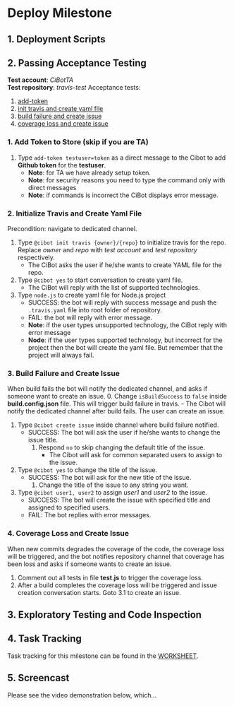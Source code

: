 # Deploy Milestone

## 1. Deployment Scripts

## 2. Passing Acceptance Testing
**Test account**: *CiBotTA*  
**Test repository**: *travis-test* 
Acceptance tests:
1. [add-token](#1-add-token-to-store-skip-if-you-are-ta)
2. [init travis and create yaml file](2-initialize-travis-and-create-yaml-file)
3. [build failure and create issue](3-build-failure-and-create-issue)
4. [coverage loss and create issue](4-coverage-loss-and-create-issue)

### 1. Add Token to Store (skip if you are TA)
1. Type ```add-token testuser=token``` as a direct message to the Cibot to add **Github token** for the **testuser**. 
    - **Note**: for TA we have already setup token.
    - **Note**: for security reasons you need to type the command only with direct messages
    - **Note**: if commands is incorrect the CiBot displays error message.

### 2. Initialize Travis and Create Yaml File
Precondition: navigate to dedicated channel.
1. Type ```@cibot init travis {owner}/{repo}``` to initialize travis for the repo. Replace *owner* and *repo* with *test account* and *test repository* respectively. 
    - The CiBot asks the user if he/she wants to create YAML file for the repo.
2. Type ```@cibot yes``` to start conversation to create yaml file.
    - The CiBot will reply with the list of supported technologies.
3. Type ```node.js``` to create yaml file for Node.js project
    - SUCCESS: the bot will reply with success message and push the `.travis.yaml` file into root folder of repository.
    - FAIL: the bot will reply with error message.
    - **Note**: if the user types unsupported technology, the CiBot reply with error message
    - **Node**: if the user types supported technology, but incorrect for the project then the bot will create the yaml file. But remember that the project will always fail.

### 3. Build Failure and Create Issue
When build fails the bot will notify the dedicated channel, and asks if someone want to create an issue.
0. Change `isBuildSuccess` to `false` inside **build.config.json** file. This will trigger build failure in travis.
    - The Cibot will notify the dedicated channel after build fails. The user can create an issue.
1. Type ```@cibot create issue``` inside channel where build failure notified.
    - SUCCESS: The bot will ask the user if he/she wants to change the issue title.
        1. Respond `no` to skip changing the default title of the issue.
            - The Cibot will ask for common separated users to assign to the issue.
2. Type ```@cibot yes``` to change the title of the issue.
    - SUCCESS: The bot will ask for the new title of the issue.
        1. Change the title of the issue to any string you want.
3. Type ```@cibot user1, user2``` to assign *user1* and *user2* to the issue.
    - SUCCESS: The bot will create the issue with specified title and assigned to specified users.
    - FAIL: The bot replies with error messages.

### 4. Coverage Loss and Create Issue
When new commits degrades the coverage of the code, the coverage loss will be triggered, and the bot notifies repository channel that coverage has been loss and asks if someone wants to create an issue.
1. Comment out all tests in file **test.js** to trigger the coverage loss.
2. After a build completes the coverage loss will be triggered and issue creation conversation starts. Goto 3.1 to create an issue.


## 3. Exploratory Testing and Code Inspection

## 4. Task Tracking

Task tracking for this milestone can be found in the [WORKSHEET](WORKSHEET.md#milestone-deploy).

## 5. Screencast

Please see the video demonstration below, which...